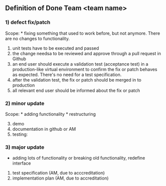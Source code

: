 ## Definition of Done Team \<team name>

### 1) defect fix/patch

Scope: * fixing something that used to work before, but not anymore. There are no changes to functionality.

1) unit tests have to be executed and passed
2) the change needsa to be reviewed and approve through a pull request in Github
3) an end user should execute a validation test (acceptance test) in a production-like virtual environment to confirm the fix or patch behaves as expected. There's no need for a test specification.
4) after the validation test, the fix or patch should be merged in to production
5) all relevant end user should be informed about the fix or patch

### 2) minor update

Scope: * adding functionality
       * restructuring

3) demo
2) documentation in github or AM
1) testing:

### 3) major update

* adding lots of functionality or breaking old functionality, redefine interface

1) test specification (AM, due to acccreditation)
2) implementation plan (AM, due to accreditation)
